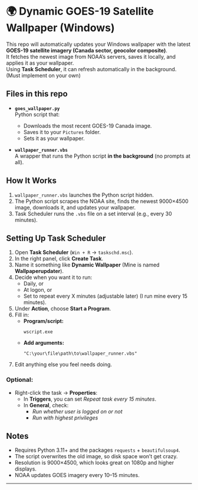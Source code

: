 # 🌍 Dynamic GOES-19 Satellite Wallpaper (Windows)

This repo will automatically updates your Windows wallpaper with the latest **GOES-19 satellite imagery (Canada sector, geocolor composite)**.  
It fetches the newest image from NOAA’s servers, saves it locally, and applies it as your wallpaper.  
Using **Task Scheduler**, it can refresh automatically in the background. (Must implement on your own)



##  Files in this repo 
- **`goes_wallpaper.py`**  
  Python script that:
  - Downloads the most recent GOES-19 Canada image.  
  - Saves it to your `Pictures` folder.  
  - Sets it as your wallpaper.  

- **`wallpaper_runner.vbs`**  
  A wrapper that runs the Python script **in the background** (no prompts at all).  



## How It Works
1. `wallpaper_runner.vbs` launches the Python script hidden.  
2. The Python script scrapes the NOAA site, finds the newest 9000×4500 image, downloads it, and updates your wallpaper.  
3. Task Scheduler runs the `.vbs` file on a set interval (e.g., every 30 minutes).  


## Setting Up Task Scheduler

1. Open **Task Scheduler** (`Win + R` → `taskschd.msc`).  
2. In the right panel, click **Create Task**.  
3. Name it something like **Dynamic Wallpaper** (Mine is named **Wallpaperupdater**).  
4. Decide when you want it to run:  
   - Daily, or  
   - At logon, or  
   - Set to repeat every X minutes (adjustable later) (I run mine every 15 minutes).  
5. Under **Action**, choose **Start a Program**.  
6. Fill in:  
   - **Program/script:**  
     ```
     wscript.exe
     ```  
   - **Add arguments:**  
     ```
     "C:\your\file\path\to\wallpaper_runner.vbs"
     ```  
7. Edit anything else you feel needs doing.  

### Optional: 
- Right-click the task → **Properties**:  
  - In **Triggers**, you can set *Repeat task every 15 minutes*.  
  - In **General**, check:  
    -  *Run whether user is logged on or not*  
    -  *Run with highest privileges*  


##  Notes
- Requires Python 3.11+ and the packages `requests` + `beautifulsoup4`.  
- The script overwrites the old image, so disk space won’t get crazy.  
- Resolution is 9000×4500, which looks great on 1080p and higher displays.  
- NOAA updates GOES imagery every 10–15 minutes.  

---


